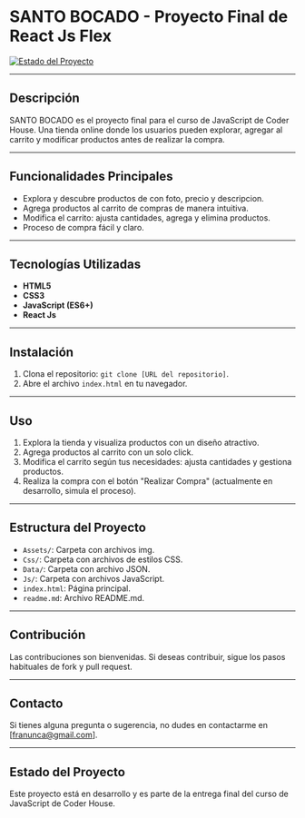 # SANTO BOCADO - Proyecto Final de React Js Flex

[![Estado del Proyecto](https://img.shields.io/badge/Estado-En%20Desarrollo-yellow)](https://github.com/franuncal/Santo-Bocado-React-Js--Final.git)

---

## Descripción

SANTO BOCADO es el proyecto final para el curso de JavaScript de Coder House. Una tienda online donde los usuarios pueden explorar, agregar al carrito y modificar productos antes de realizar la compra.

---

## Funcionalidades Principales

- Explora y descubre productos de con foto, precio y descripcion.
- Agrega productos al carrito de compras de manera intuitiva.
- Modifica el carrito: ajusta cantidades, agrega y elimina productos.
- Proceso de compra fácil y claro.

---

## Tecnologías Utilizadas

- **HTML5**
- **CSS3**
- **JavaScript (ES6+)**
- **React Js**

---

## Instalación

1. Clona el repositorio: `git clone [URL del repositorio]`.
2. Abre el archivo `index.html` en tu navegador.

---

## Uso

1. Explora la tienda y visualiza productos con un diseño atractivo.
2. Agrega productos al carrito con un solo click.
3. Modifica el carrito según tus necesidades: ajusta cantidades y gestiona productos.
4. Realiza la compra con el botón "Realizar Compra" (actualmente en desarrollo, simula el proceso).

---

## Estructura del Proyecto

- `Assets/`: Carpeta con archivos img.
- `Css/`: Carpeta con archivos de estilos CSS.
- `Data/`: Carpeta con archivo JSON.
- `Js/`: Carpeta con archivos JavaScript.
- `index.html`: Página principal.
- `readme.md`: Archivo README.md.

---

## Contribución

Las contribuciones son bienvenidas. Si deseas contribuir, sigue los pasos habituales de fork y pull request.

---

## Contacto

Si tienes alguna pregunta o sugerencia, no dudes en contactarme en [franunca@gmail.com].

---

## Estado del Proyecto

Este proyecto está en desarrollo y es parte de la entrega final del curso de JavaScript de Coder House.

